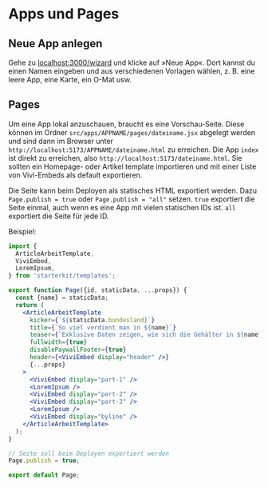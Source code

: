 # Apps und Pages

## Neue App anlegen

Gehe zu [localhost:3000/wizard](http://localhost:3000/wizard) und klicke auf »Neue App«. Dort kannst du einen Namen eingeben und aus verschiedenen Vorlagen wählen, z. B. eine leere App, eine Karte, ein O-Mat usw.

## Pages

Um eine App lokal anzuschauen, braucht es eine Vorschau-Seite. Diese können im Ordner `src/apps/APPNAME/pages/dateiname.jsx` abgelegt werden und sind dann im Browser unter `http://localhost:5173/APPNAME/dateiname.html` zu erreichen. Die App `index` ist direkt zu erreichen, also `http://localhost:5173/dateiname.html`. Sie sollten ein Homepage- oder Artikel template importieren und mit einer Liste von Vivi-Embeds als default exportieren.

Die Seite kann beim Deployen als statisches HTML exportiert werden. Dazu `Page.publish = true` oder `Page.publish = "all"` setzen. `true` exportiert die Seite einmal, auch wenn es eine App mit vielen statischen IDs ist. `all` exportiert die Seite für jede ID.

Beispiel:

```jsx
import {
  ArticleArbeitTemplate,
  ViviEmbed,
  LoremIpsum,
} from 'starterkit/templates';

export function Page({id, staticData, ...props}) {
  const {name} = staticData;
  return (
    <ArticleArbeitTemplate
      kicker={`${staticData.bundesland}`}
      title={`So viel verdient man in ${name}`}
      teaser={`Exklusive Daten zeigen, wie sich die Gehälter in ${name} in den vergangenen 20 Jahren entwickelt haben. Und in welchen Nachbargemeinden mehr oder weniger verdient wird.`}
      fullwidth={true}
      disablePaywallFooter={true}
      header={<ViviEmbed display="header" />}
      {...props}
    >
      <ViviEmbed display="part-1" />
      <LoremIpsum />
      <ViviEmbed display="part-2" />
      <ViviEmbed display="part-3" />
      <LoremIpsum />
      <ViviEmbed display="byline" />
    </ArticleArbeitTemplate>
  );
}

// Seite soll beim Deployen exportiert werden
Page.publish = true;

export default Page;
```
